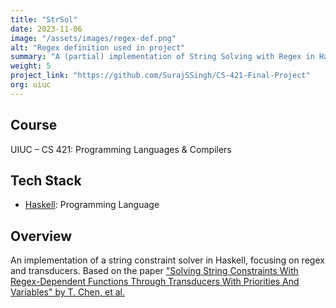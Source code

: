 ```yaml
---
title: "StrSol"
date: 2023-11-06
image: "/assets/images/regex-def.png"
alt: "Regex definition used in project"
summary: "A (partial) implementation of String Solving with Regex in Haskell using transducers."
weight: 5
project_link: "https://github.com/SurajSSingh/CS-421-Final-Project"
org: uiuc
---
```


## Course

UIUC – CS 421: Programming Languages & Compilers

## Tech Stack

- [Haskell](https://www.haskell.org/): Programming Language

## Overview

An implementation of a string constraint solver in Haskell, focusing on regex
and transducers. Based on the paper
["Solving String Constraints With Regex-Dependent Functions Through Transducers With Priorities And Variables" by T. Chen, et al.](https://arxiv.org/abs/2111.04298)
